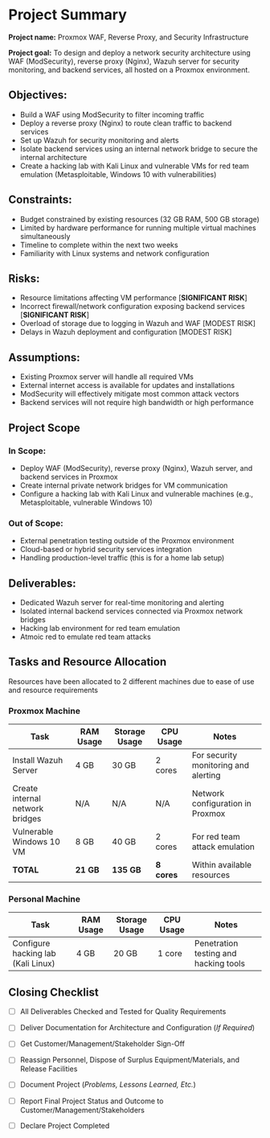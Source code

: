 # Project Summary

**Project name:** Proxmox WAF, Reverse Proxy, and Security Infrastructure

**Project goal:** To design and deploy a network security architecture using WAF (ModSecurity), reverse proxy (Nginx), Wazuh server for security monitoring, and backend services, all hosted on a Proxmox environment.

## Objectives:

- Build a WAF using ModSecurity to filter incoming traffic
- Deploy a reverse proxy (Nginx) to route clean traffic to backend services
- Set up Wazuh for security monitoring and alerts
- Isolate backend services using an internal network bridge to secure the internal architecture
- Create a hacking lab with Kali Linux and vulnerable VMs for red team emulation (Metasploitable, Windows 10 with vulnerabilities)

## Constraints:

- Budget constrained by existing resources (32 GB RAM, 500 GB storage)
- Limited by hardware performance for running multiple virtual machines simultaneously
- Timeline to complete within the next two weeks
- Familiarity with Linux systems and network configuration

## Risks:

- Resource limitations affecting VM performance [**SIGNIFICANT RISK**]
- Incorrect firewall/network configuration exposing backend services [**SIGNIFICANT RISK**]
- Overload of storage due to logging in Wazuh and WAF [MODEST RISK]
- Delays in Wazuh deployment and configuration [MODEST RISK]

## Assumptions:

- Existing Proxmox server will handle all required VMs
- External internet access is available for updates and installations
- ModSecurity will effectively mitigate most common attack vectors
- Backend services will not require high bandwidth or high performance

## Project Scope

### In Scope:

- Deploy WAF (ModSecurity), reverse proxy (Nginx), Wazuh server, and backend services in Proxmox
- Create internal private network bridges for VM communication
- Configure a hacking lab with Kali Linux and vulnerable machines (e.g., Metasploitable, vulnerable Windows 10)

### Out of Scope:

- External penetration testing outside of the Proxmox environment
- Cloud-based or hybrid security services integration
- Handling production-level traffic (this is for a home lab setup)

## Deliverables:

- Dedicated Wazuh server for real-time monitoring and alerting
- Isolated internal backend services connected via Proxmox network bridges
- Hacking lab environment for red team emulation
- Atmoic red to emulate red team attacks

## Tasks and Resource Allocation

Resources have been allocated to 2 different machines due to ease of use and resource requirements

### Proxmox Machine
| Task | RAM Usage | Storage Usage | CPU Usage | Notes |
|------|-----------|---------------|-----------|-------|
| Install Wazuh Server | 4 GB | 30 GB | 2 cores | For security monitoring and alerting |
| Create internal network bridges | N/A | N/A | N/A | Network configuration in Proxmox |
| Vulnerable Windows 10 VM | 8 GB | 40 GB | 2 cores | For red team attack emulation |
| **TOTAL** | **21 GB** | **135 GB** | **8 cores** | Within available resources |

### Personal Machine
| Task | RAM Usage | Storage Usage | CPU Usage | Notes |
|------|-----------|---------------|-----------|-------|
| Configure hacking lab (Kali Linux) | 4 GB | 20 GB | 1 core | Penetration testing and hacking tools |

## Closing Checklist

- [ ] All Deliverables Checked and Tested for Quality Requirements
- [ ] Deliver Documentation for Architecture and Configuration (*If Required*)
- [ ] Get Customer/Management/Stakeholder Sign-Off
- [ ] Reassign Personnel, Dispose of Surplus Equipment/Materials, and Release Facilities
- [ ] Document Project (*Problems, Lessons Learned, Etc.*)
- [ ] Report Final Project Status and Outcome to Customer/Management/Stakeholders
- [ ] Declare Project Completed

